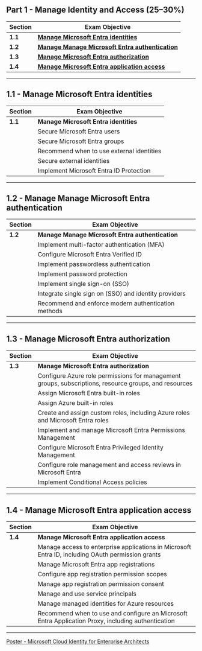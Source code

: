 ## Part 1 - Manage Identity and Access (25–30%)

Section | Exam Objective     |  
------- | ------------------ |  
**1.1** | [**Manage Microsoft Entra identities**](#11---manage-microsoft-entra-identities)  
**1.2** | [**Manage Manage Microsoft Entra authentication**](#12--manage-manage-microsoft-entra-authentication) |  
**1.3** | [**Manage Microsoft Entra authorization**](#13--manage-microsoft-entra-authorization) |  
**1.4** | [**Manage Microsoft Entra application access**](#14---manage-microsoft-entra-application-access) |  

---  


## **1.1** - **Manage Microsoft Entra identities**

Section | Exam Objective     |  
------- | ------------------ |  
**1.1** | **Manage Microsoft Entra identities** |  
| | Secure Microsoft Entra users |  
| | Secure Microsoft Entra groups |  
| | Recommend when to use external identities |  
| | Secure external identities |  
| | Implement Microsoft Entra ID Protection |  

---   

## **1.2** - **Manage Manage Microsoft Entra authentication** 

Section | Exam Objective     |  
------- | ------------------ |  
**1.2** | **Manage Manage Microsoft Entra authentication** 
| | Implement multi-factor authentication (MFA)
| | Configure Microsoft Entra Verified ID
| | Implement passwordless authentication
| | Implement password protection
| | Implement single sign-on (SSO)
| | Integrate single sign on (SSO) and identity providers
| | Recommend and enforce modern authentication methods

---   

## **1.3** - **Manage Microsoft Entra authorization**

Section | Exam Objective     |  
------- | ------------------ |  
**1.3** | **Manage Microsoft Entra authorization**
| | Configure Azure role permissions for management groups, subscriptions, resource groups, and resources
| | Assign Microsoft Entra built-in roles
| | Assign Azure built-in roles
| | Create and assign custom roles, including Azure roles and Microsoft Entra roles
| | Implement and manage Microsoft Entra Permissions Management
| | Configure Microsoft Entra Privileged Identity Management
| | Configure role management and access reviews in Microsoft Entra
| | Implement Conditional Access policies

---   
## **1.4** - **Manage Microsoft Entra application access**

Section | Exam Objective     |  
------- | ------------------ |  
**1.4** | **Manage Microsoft Entra application access**
| | Manage access to enterprise applications in Microsoft Entra ID, including OAuth permission grants
| | Manage Microsoft Entra app registrations
| | Configure app registration permission scopes
| | Manage app registration permission consent
| | Manage and use service principals
| | Manage managed identities for Azure resources
| | Recommend when to use and configure an Microsoft Entra Application Proxy, including authentication


<!-- ## Exam Objectives - LEGACY

| Section | Exam Objective     |  Documentation   | Tutorial  |
| ------- | ------------------ |  --------------- | --------- | 
**1** | **Manage Identity and Access** (5 Modules)
| 1.1  | Secure Azure solutions with Azure Active Directory (12 Units)
| 1.2  | Implement Hybrid identity (10 Units)
| 1.3  | Deploy Azure AD identity protection (14 Units)
| 1.4  | Configure Azure AD privileged identity management (11 Units)
| 1.5  | Design an enterprise governance strategy (14 Units)
 -->

---  

[Poster - Microsoft Cloud Identity for Enterprise Architects](https://learn.microsoft.com/en-us/microsoft-365/solutions/cloud-architecture-models?view=o365-worldwide#microsoft-cloud-identity-for-it-architects)